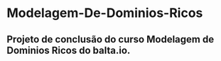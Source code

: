 # Modelagem-De-Dominios-Ricos 

## Projeto de conclusão do curso Modelagem de Dominios Ricos do balta.io.
